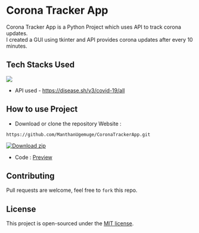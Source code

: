 # Corona Tracker App
Corona Tracker App is a Python Project which uses API to track corona updates. </br>
I created a GUI using tkinter and API provides corona updates after every 10 minutes.


## Tech Stacks Used
<a target="_blank" href="https://www.python.org/"><img src="https://img.shields.io/badge/Python-14354C?style=for-the-badge&logo=python&logoColor=white"></img></a>

- API used - https://disease.sh/v3/covid-19/all

## How to use Project

- Download or clone the repository Website : 

```
https://github.com/ManthanUgemuge/CoronaTrackerApp.git
```

[![Download zip](https://custom-icon-badges.herokuapp.com/badge/-Download-navy?style=for-the-badge&logo=download&logoColor=white "Download zip")](https://github.com/manthanugemuge/corona-tracker-app/archive/refs/heads/main.zip) 

- Code : [Preview](https://raw.githubusercontent.com/ManthanUgemuge/CoronaTrackerApp/main/Corona%20Tracker%20App.py)

## Contributing
Pull requests are welcome, feel free to ```fork``` this repo.

## License
This project is open-sourced under the [MIT license]().

